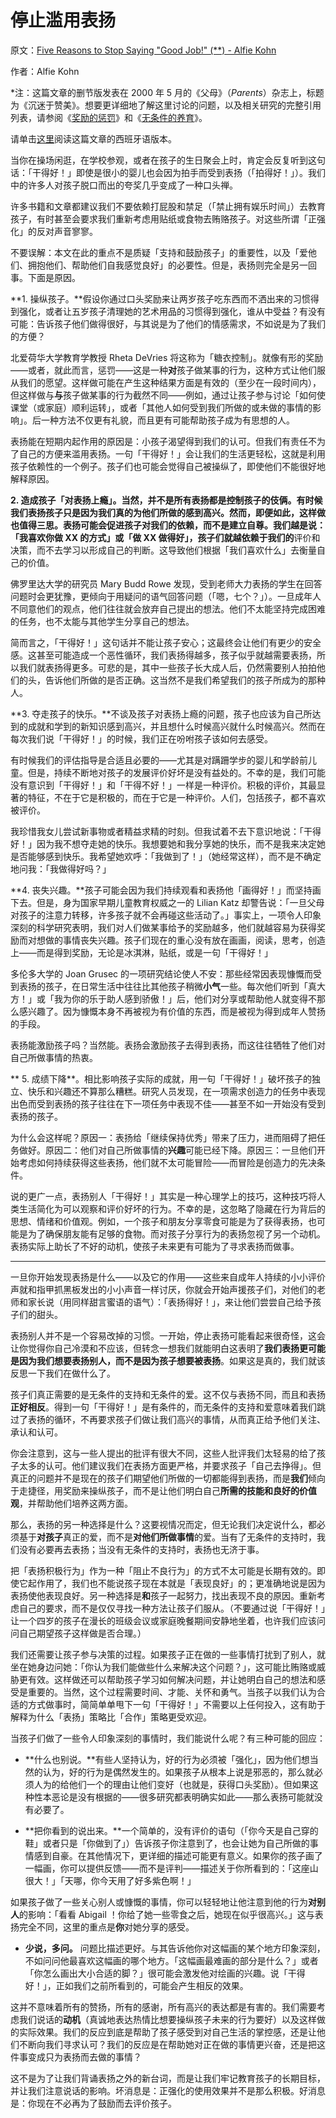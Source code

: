 # 停止滥用表扬

原文：[Five Reasons to Stop Saying "Good Job!" (**) - Alfie Kohn](http://www.alfiekohn.org/article/five-reasons-stop-saying-good-job/)

作者：Alfie Kohn

*注：这篇文章的删节版发表在 2000 年 5 月的《父母》（*Parents*）杂志上，标题为《沉迷于赞美》。想要更详细地了解这里讨论的问题，以及相关研究的完整引用列表，请参阅《[奖励的惩罚](https://www.alfiekohn.org/punished-rewards/)》和《[无条件的养育](https://www.alfiekohn.org/unconditional-parenting/)》。

请单击[这里](https://www.alfiekohn.org/parenting/muybien.htm)阅读这篇文章的西班牙语版本。

当你在操场闲逛，在学校参观，或者在孩子的生日聚会上时，肯定会反复听到这句话：「干得好！」即使是很小的婴儿也会因为拍手而受到表扬（「拍得好！」）。我们中的许多人对孩子脱口而出的夸奖几乎变成了一种口头禅。

许多书籍和文章都建议我们不要依赖打屁股和禁足（「禁止拥有娱乐时间」）去教育孩子，有时甚至会要求我们重新考虑用贴纸或食物去贿赂孩子。对这些所谓「正强化」的反对声音寥寥。

不要误解：本文在此的重点不是质疑「支持和鼓励孩子」的重要性，以及「爱他们、拥抱他们、帮助他们自我感觉良好」的必要性。但是，表扬则完全是另一回事。下面是原因。

**1. 操纵孩子。**假设你通过口头奖励来让两岁孩子吃东西而不洒出来的习惯得到强化，或者让五岁孩子清理她的艺术用品的习惯得到强化，谁从中受益？有没有可能：告诉孩子他们做得很好，与其说是为了他们的情感需求，不如说是为了我们的方便？

北爱荷华大学教育学教授 Rheta DeVries 将这称为「糖衣控制」。就像有形的奖励——或者，就此而言，惩罚——这是一种**对**孩子做某事的行为，这种方式让他们服从我们的愿望。这样做可能在产生这种结果方面是有效的（至少在一段时间内），但这样做与**与**孩子做某事的行为截然不同——例如，通过让孩子参与讨论「如何使课堂（或家庭）顺利运转」，或者「其他人如何受到我们所做的或未做的事情的影响」。后一种方法不仅更有礼貌，而且更有可能帮助孩子成为有思想的人。

表扬能在短期内起作用的原因是：小孩子渴望得到我们的认可。但我们有责任不为了自己的方便来滥用表扬。一句「干得好！」会让我们的生活更轻松，这就是利用孩子依赖性的一个例子。孩子们也可能会觉得自己被操纵了，即使他们不能很好地解释原因。

**2. 造成孩子「对表扬上瘾」。**当然，并不是所有表扬都是控制孩子的伎俩。有时候我们表扬孩子只是因为我们真的为他们所做的感到高兴。然而，即便如此，这样做也值得三思。表扬可能会促进孩子对我们的依赖，而不是建立自尊。我们越是说：「我喜欢你做 XX 的方式」或「做 XX 做得好」，孩子们就越依赖于**我们的**评价和决策，而不去学习以形成自己的判断。这导致他们根据「我们喜欢什么」去衡量自己的价值。

佛罗里达大学的研究员 Mary Budd Rowe 发现，受到老师大力表扬的学生在回答问题时会更犹豫，更倾向于用疑问的语气回答问题（「嗯，七个？」）。一旦成年人不同意他们的观点，他们往往就会放弃自己提出的想法。他们不太能坚持完成困难的任务，也不太能与其他学生分享自己的想法。

简而言之，「干得好！」这句话并不能让孩子安心；这最终会让他们有更少的安全感。这甚至可能造成一个恶性循环，我们表扬得越多，孩子似乎就越需要表扬，所以我们就表扬得更多。可悲的是，其中一些孩子长大成人后，仍然需要别人拍拍他们的头，告诉他们所做的是否正确。这当然不是我们希望我们的孩子所成为的那种人。

**3. 夺走孩子的快乐。**不谈及孩子对表扬上瘾的问题，孩子也应该为自己所达到的成就和学到的新知识感到高兴，并且想什么时候高兴就什么时候高兴。然而在每次我们说「干得好！」的时候，我们正在吩咐孩子该如何去感受。

有时候我们的评估指导是合适且必要的——尤其是对蹒跚学步的婴儿和学龄前儿童。但是，持续不断地对孩子的发展评价好坏是没有益处的。不幸的是，我们可能没有意识到「干得好！」和「干得不好！」一样是一种评价。积极的评价，其最显著的特征，不在于它是积极的，而在于它是一种评价。人们，包括孩子，都不喜欢被评价。

我珍惜我女儿尝试新事物或者精益求精的时刻。但我试着不去下意识地说：「干得好！」因为我不想夺走她的快乐。我想要她和我分享她的快乐，而不是我来决定她是否能够感到快乐。我希望她欢呼：「我做到了！」（她经常这样），而不是不确定地问我：「我做得好吗？」

**4. 丧失兴趣。**孩子可能会因为我们持续观看和表扬他「画得好！」而坚持画下去。但是，身为国家早期儿童教育权威之一的 Lilian Katz 却警告说：「一旦父母对孩子的注意力转移，许多孩子就不会再碰这些活动了。」事实上，一项令人印象深刻的科学研究表明，我们对人们做某事给予的奖励越多，他们就越容易为获得奖励而对想做的事情丧失兴趣。孩子们现在的重心没有放在画画，阅读，思考，创造上——而是得到奖励，无论是冰淇淋，贴纸，或是一句「干得好！」

多伦多大学的 Joan Grusec 的一项研究结论使人不安：那些经常因表现慷慨而受到表扬的孩子，在日常生活中往往比其他孩子稍微**小气**一些。每次他们听到「真大方！」或「我为你的乐于助人感到骄傲！」后，他们对分享或帮助他人就变得不那么感兴趣了。因为慷慨本身不再被视为有价值的东西，而是被视为得到成年人赞扬的手段。

表扬能激励孩子吗？当然能。表扬会激励孩子去得到表扬，而这往往牺牲了他们对自己所做事情的热衷。

** 5. 成绩下降**。相比影响孩子实际的成就，用一句「干得好！」破坏孩子的独立、快乐和兴趣还不算那么糟糕。研究人员发现，在一项需求创造力的任务中表现出色而受到表扬的孩子往往在下一项任务中表现不佳——甚至不如一开始没有受到表扬的孩子。

为什么会这样呢？原因一：表扬给「继续保持优秀」带来了压力，进而阻碍了把任务做好。原因二：他们对自己所做事情的**兴趣**可能已经下降。原因三：一旦他们开始考虑如何持续获得这些表扬，他们就不太可能冒险——而冒险是创造力的先决条件。

说的更广一点，表扬别人「干得好！」其实是一种心理学上的技巧，这种技巧将人类生活简化为可以观察和评价好坏的行为。不幸的是，这忽略了隐藏在行为背后的思想、情绪和价值观。例如，一个孩子和朋友分享零食可能是为了获得表扬，也可能是为了确保朋友能有足够的食物。而对孩子分享行为的表扬忽视了另一个动机。表扬实际上助长了不好的动机，使孩子未来更有可能为了寻求表扬而做事。

---

一旦你开始发现表扬是什么——以及它的作用——这些来自成年人持续的小小评价声就和指甲抓黑板发出的小小声音一样讨厌，你就会开始声援孩子们，对他们的老师和家长说（用同样甜言蜜语的语气）：「表扬得好！」，来让他们尝尝自己给予孩子们的甜头。

表扬别人并不是一个容易改掉的习惯。一开始，停止表扬可能看起来很奇怪，这会让你觉得你自己冷漠和不应该，但转念一想我们就能明白这表明了**我们表扬更可能是因为我们想要表扬别人，而不是因为孩子想要被表扬**。如果这是真的，我们就该反思一下我们在做什么了。

孩子们真正需要的是无条件的支持和无条件的爱。这不仅与表扬不同，而且和表扬**正好相反**。得到一句「干得好！」是有条件的，而无条件的支持和爱意味着我们跳过了表扬的循环，不再要求孩子们做让我们高兴的事情，从而真正给予他们关注、承认和认可。

你会注意到，这与一些人提出的批评有很大不同，这些人批评我们太轻易的给了孩子太多的认可。他们建议我们在表扬方面更严格，并要求孩子「自己去挣得」。但真正的问题并不是现在的孩子们期望他们所做的一切都能得到表扬，而是**我们**倾向于走捷径，用奖励来操纵孩子，而不是让他们明白自己**所需的技能和良好的价值观**，并帮助他们培养这两方面。

那么，表扬的另一种选择是什么？这要视情况而定，但无论我们决定说什么，都必须基于**对孩子**真正的爱，而不是**对他们所做事情**的爱。当有了无条件的支持时，我们没有必要再去表扬；当没有无条件的支持时，表扬也无济于事。

把「表扬积极行为」作为一种「阻止不良行为」的方式不太可能是长期有效的。即使它起作用了，我们也不能说孩子现在本就是「表现良好」的；更准确地说是因为表扬使他表现良好。另一种选择是**和**孩子一起努力，找出表现不良的原因。重新考虑自己的要求，而不是仅仅寻找一种方法让孩子们服从。（不要通过说「干得好！」让一个四岁的孩子在漫长的班级会议或家庭晚餐期间安静地坐着，也许我们应该问问自己期望孩子这样做是否合理。）

我们还需要让孩子参与决策的过程。如果孩子正在做的一些事情打扰到了别人，就坐在她身边问她：「你认为我们能做些什么来解决这个问题？」，这可能比贿赂或威胁更有效。这样做还可以帮助孩子学习如何解决问题，并让她明白自己的想法和感受是重要的。当然，这个过程需要时间、才能、关怀和勇气。当孩子以我们认为合适的方式做事时，简简单单甩下一句「干得好！」不需要以上任何投入，这有助于解释为什么「表扬」策略比「合作」策略更受欢迎。

当孩子们做了一些令人印象深刻的事情时，我们能说什么呢？有三种可能的回应：

- **什么也别说。**有些人坚持认为，好的行为必须被「强化」，因为他们想当然的认为，好的行为是偶然发生的。如果孩子从根本上说是邪恶的，那么就必须人为的给他们一个的理由让他们变好（也就是，获得口头奖励）。但如果这种性本恶论是没有根据的——很多研究都表明确实如此——那么表扬可能就没有必要了。

- **把你看到的说出来。**一个简单的，没有评价的语句（「你今天是自己穿的鞋」或者只是「你做到了」）告诉孩子你注意到了，也会让她为自己所做的事情感到自豪。在其他情况下，更详细的描述可能更有意义。如果你的孩子画了一幅画，你可以提供反馈——而不是评判——描述关于你所看到的：「这座山很大！」「天哪，你今天用了好多紫色啊！」

如果孩子做了一些关心别人或慷慨的事情，你可以轻轻地让他注意到他的行为**对别人**的影响：「看看 Abigail ！你给了她一些零食之后，她现在似乎很高兴。」这与表扬完全不同，这里的重点是**你**对她分享的感受。

- **少说，多问。** 问题比描述更好。与其告诉他你对这幅画的某个地方印象深刻，不如问问他最喜欢这幅画的哪个地方。「这幅画最难画的部分是什么？」或者「你怎么画出大小合适的脚？」很可能会激发他对绘画的兴趣。说「干得好！」，正如我们之前所看到的，可能会产生相反的效果。

这并不意味着所有的赞扬，所有的感谢，所有高兴的表达都是有害的。我们需要考虑我们说话的**动机**（真诚地表达热情比想要操纵孩子未来的行为要好）以及这样做的实际效果。我们的反应到底是帮助了孩子感受到对自己生活的掌控感，还是让他们不断向我们寻求认可？我们的反应是在帮助她对正在做的事情更兴奋，还是把这件事变成只为表扬而去做的事情？

这不是为了让我们背诵表扬之外的新台词，而是让我们牢记教育孩子的长期目标，并让我们注意说话的影响。坏消息是：正强化的使用效果并不是那么积极。好消息是：你现在不必再为了鼓励而去评价孩子。